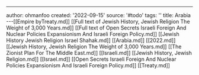 ---
author: ohmanfoo
created: '2022-09-15'
source: '#todo'
tags: ''
title: Arabia
---[[Empire byTreaty.md]]
[[Full text of Jewish History, Jewish Religion The Weight of 3,000 Years.md]]
[[Full text of Open Secrets Israeli Foreign And Nuclear Policies Expansionism And Israeli Foreign Policy.md]]
[[Jewish History Jewish Religion Israel Shahak.md]]
[[Arabia.md]]
[[2022.md]]
[[Jewish History, Jewish Religion The Weight of 3,000 Years.md]]
[[The Zionist Plan For The Middle East.md]]
[[Israeli.md]]
[[Jewish History, Jewish Religion.md]]
[[Israel.md]]
[[Open Secrets Israeli Foreign And Nuclear Policies Expansionism And Israeli Foreign Policy.md]]
[[Treaty.md]]
